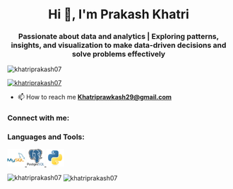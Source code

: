 <h1 align="center">Hi 👋, I'm Prakash Khatri</h1>
<h3 align="center">Passionate about data and analytics | Exploring patterns, insights, and visualization to make data-driven decisions and solve problems effectively</h3>

<p align="left"> <img src="https://komarev.com/ghpvc/?username=khatriprakash07&label=Profile%20views&color=0e75b6&style=flat" alt="khatriprakash07" /> </p>

<p align="left"> <a href="https://github.com/ryo-ma/github-profile-trophy"><img src="https://github-profile-trophy.vercel.app/?username=khatriprakash07" alt="khatriprakash07" /></a> </p>

- 📫 How to reach me **Khatriprawkash29@gmail.com**

<h3 align="left">Connect with me:</h3>
<p align="left">
</p>

<h3 align="left">Languages and Tools:</h3>
<p align="left"> <a href="https://www.mysql.com/" target="_blank" rel="noreferrer"> <img src="https://raw.githubusercontent.com/devicons/devicon/master/icons/mysql/mysql-original-wordmark.svg" alt="mysql" width="40" height="40"/> </a> <a href="https://www.postgresql.org" target="_blank" rel="noreferrer"> <img src="https://raw.githubusercontent.com/devicons/devicon/master/icons/postgresql/postgresql-original-wordmark.svg" alt="postgresql" width="40" height="40"/> </a> <a href="https://www.python.org" target="_blank" rel="noreferrer"> <img src="https://raw.githubusercontent.com/devicons/devicon/master/icons/python/python-original.svg" alt="python" width="40" height="40"/> </a> </p>

<p><img align="left" src="https://github-readme-stats.vercel.app/api/top-langs?username=khatriprakash07&show_icons=true&locale=en&layout=compact" alt="khatriprakash07" /></p>

<p>&nbsp;<img align="center" src="https://github-readme-stats.vercel.app/api?username=khatriprakash07&show_icons=true&locale=en" alt="khatriprakash07" /></p>
